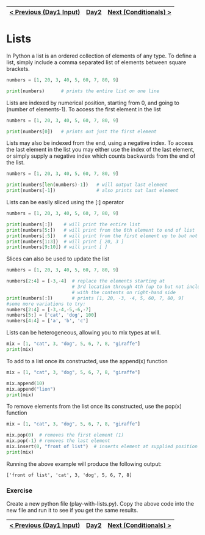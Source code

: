 |[< Previous (Day1 Input)](../Day1/Input.md) | [Day2](../README.md)| [Next (Conditionals) >](Conditionals.md) |
|----|----|----|
# Lists

In Python a list is an ordered collection of elements of any type. To define a list, simply include a 
comma separated list of elements between square brackets.
```python
numbers = [1, 20, 3, 40, 5, 60, 7, 80, 9]

print(numbers)      # prints the entire list on one line
```
Lists are indexed by numerical position, starting from 0, and going to (number of elements-1). To access 
the first element in the list

```python
numbers = [1, 20, 3, 40, 5, 60, 7, 80, 9]

print(numbers[0])   # prints out just the first element
```

Lists may also be indexed from the end, using a negative index.  To access the last element in the 
list you may either use the index of the last element, or simply supply a negative index which counts 
backwards from the end of the list.

```python
numbers = [1, 20, 3, 40, 5, 60, 7, 80, 9]

print(numbers[len(numbers)-1])   # will output last element
print(numbers[-1])               # also prints out last element
```

Lists can be easily sliced using the [:] operator
```python
numbers = [1, 20, 3, 40, 5, 60, 7, 80, 9]

print(numbers[:])    # will print the entire list
print(numbers[5:])   # will print from the 6th element to end of list
print(numbers[:5])   # will print from the first element up to but not including the 6th element
print(numbers[1:3])  # will print [ 20, 3 ]
print(numbers[9:10]) # will print [ ]
```

Slices can also be used to update the list
```python
numbers = [1, 20, 3, 40, 5, 60, 7, 80, 9]

numbers[2:4] = [-3,-4]  # replace the elements starting at 
                        # 3rd location through 4th (up to but not including 5th)
                        # with the contents on right-hand side
print(numbers[:])       # prints [1, 20, -3, -4, 5, 60, 7, 80, 9]
#some more variations to try:
numbers[2:4] = [-3,-4,-5,-6,-7]
numbers[5:] = ['cat', 'dog', 100]
numbers[4:4] = ['a', 'b', 'c']
```

Lists can be heterogeneous, allowing you to mix types at will.

```python
mix = [1, "cat", 3, "dog", 5, 6, 7, 8, "giraffe"]
print(mix)
```

To add to a list once its constructed, use the append(x) function
```python
mix = [1, "cat", 3, "dog", 5, 6, 7, 8, "giraffe"]

mix.append(10)
mix.append("lion")
print(mix)
```

To remove elements from the list once its constructed, use the pop(x) function
```python
mix = [1, "cat", 3, "dog", 5, 6, 7, 8, "giraffe"]

mix.pop(0)  # removes the first element (1)
mix.pop(-1) # removes the last element
mix.insert(0, "front of list")  # inserts element at supplied position (0)
print(mix)
```

Running the above example will produce the following output:
```
['front of list', 'cat', 3, 'dog', 5, 6, 7, 8]
```

### Exercise

Create a new python file (play-with-lists.py). Copy the above code into the new file and run it to see if you get the same results.

|[< Previous (Day1 Input)](../Day1/Input.md) | [Day2](../README.md)| [Next (Conditionals) >](Conditionals.md) |
|----|----|----|